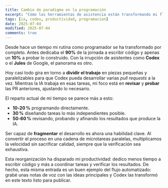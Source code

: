 ```yaml
---
title: Cambio de paradigma en la programación
excerpt: "Cómo las herramientas de asistencia están transformando mi flujo de trabajo."
tags: [ia, codex, productividad, programacion]
date: 2025-07-04
modified: 2025-07-04
comments: true
---
```


Desde hace un tiempo mi rutina como programador se ha transformado por completo. Antes dedicaba el **90%** de la jornada a escribir código y apenas un **10%** a probar lo construido. Con la irrupción de asistentes como **Codex** o el **Jules** de Google, el panorama es otro.

Hoy casi todo gira en torno a **dividir el trabajo** en piezas pequeñas y paralelizables para que Codex pueda desarrollar varias _pull requests_ a la vez. Mientras la IA trabaja en esas tareas, mi foco está en **revisar** y **probar** las PR anteriores, ajustando lo necesario.

El reparto actual de mi tiempo se parece más a esto:

- **10‑20 %** programando directamente.
- **30 %** diseñando tareas lo más independientes posible.
- **50‑60 %** revisando, probando y afinando los resultados que produce la IA.

Ser capaz de **fragmentar** el desarrollo es ahora una habilidad clave. Al convertir el proceso en una cadena de microtareas paralelas, multiplicamos la velocidad sin sacrificar calidad, siempre que la verificación sea exhaustiva.

Esta reorganización ha disparado mi productividad: dedico menos tiempo a escribir código y más a coordinar tareas y verificar los resultados. De hecho, esta misma entrada es un buen ejemplo del flujo automatizado: grabé unas notas de voz con las ideas principales y Codex las transformó en este texto listo para publicar.
